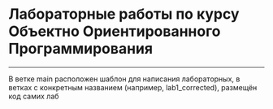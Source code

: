 # Лабораторные работы по курсу Объектно Ориентированного Программирования
---
В ветке main расположен шаблон для написания лабораторных, в ветках с конкретным названием (например, lab1_corrected), размещён код самих лаб

